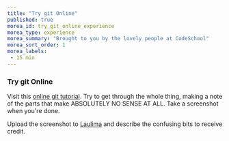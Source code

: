 ```yaml
---
title: "Try git Online"
published: true
morea_id: try_git_online_experience
morea_type: experience
morea_summary: "Brought to you by the lovely people at CodeSchool"
morea_sort_order: 1
morea_labels:
 - 15 min
---
```


### Try git Online

Visit this [online git tutorial](https://try.github.io/levels/1/challenges/1). Try to get through the whole thing, making a note of the parts that make ABSOLUTELY NO SENSE AT ALL. Take a screenshot when you're done.

Upload the screenshot to [Laulima](https://laulima.hawaii.edu/portal) and describe the confusing bits to receive credit.
